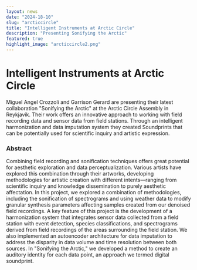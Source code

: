 ```yaml
---
layout: news
date: "2024-18-10"
slug: "arcticcircle"
title: "Intelligent Instruments at Arctic Circle"
description: "Presenting Sonifying the Arctic"
featured: true
highlight_image: "arcticcircle2.png"
---
```


<script>
    import CaptionedImage from "../../components/Images/CaptionedImage.svelte"
</script>

<CaptionedImage
    src="arcticcircle2.png"
    alt="Arctic Circle Assembly, Iceland"
    caption="Arctic Circle passes"
/>

# Intelligent Instruments at Arctic Circle

Miguel Angel Crozzoli and Garrison Gerard are presenting their latest collaboration "Sonifying the Arctic" at the Arctic Circle Assembly in Reykjavik. Their work offers an innovative approach to working with field recording data and sensor data from field stations. Through an intelligent harmonization and data imputation system they created Soundprints that can be potentially used for scientific inquiry and artistic expression. 

### Abstract
Combining field recording and sonification techniques offers great potential for aesthetic exploration and data perceptualization. Various artists have explored this combination through their artworks, developing methodologies for artistic creation with different intents—ranging from scientific inquiry and knowledge dissemination to purely aesthetic affectation. In this project, we explored a combination of methodologies, including the sonification of spectrograms and using weather data to modify granular synthesis parameters affecting samples created from our denoised field recordings. A key feature of this project is the development of a harmonization system that integrates sensor data collected from a field station with event detection, species classifications, and spectrograms derived from field recordings of the areas surrounding the field station. We also implemented an autoencoder architecture for data imputation to address the disparity in data volume and time resolution between both sources. In "Sonifying the Arctic," we developed a method to create an auditory identity for each data point, an approach we termed digital soundprint.

<CaptionedImage
    src="arcticcircle2.png"
    alt="Arctic Circle Assembly, Iceland"
    caption="Arctic Circle"
/>

